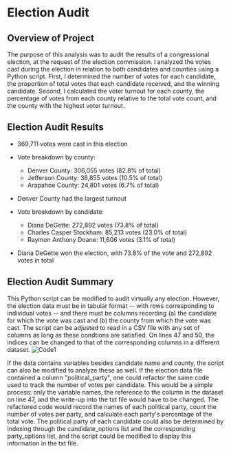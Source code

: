 # Election Audit

## Overview of Project
The purpose of this analysis was to audit the results of a congressional election, at the request of the election commission. I analyzed the votes cast during the election in relation to both candidates and counties using a Python script. First, I determined the number of votes for each candidate, the proportion of total votes that each candidate received, and the winning candidate. Second, I calculated the voter turnout for each county, the percentage of votes from each county relative to the total vote count, and the county with the highest voter turnout.

## Election Audit Results
* 369,711 votes were cast in this election

* Vote breakdown by county:
    * Denver County: 306,055 votes (82.8% of total)
    * Jefferson County: 38,855 votes (10.5% of total)
    * Arapahoe County: 24,801 votes (6.7% of total)
* Denver County had the largest turnout

* Vote breakdown by candidate:
    * Diana DeGette: 272,892 votes (73.8% of total)
    * Charles Casper Stockham: 85,213 votes (23.0% of total)
    * Raymon Anthony Doane: 11,606 votes (3.1% of total)
* Diana DeGette won the election, with 73.8% of the vote and 272,892 votes in total

## Election Audit Summary
This Python script can be modified to audit virtually any election. However, the election data must be in tabular format -- with rows corresponding to individual votes -- and there must be columns recording (a) the candidate for which the vote was cast and (b) the county from which the vote was cast. The script can be adjusted to read in a CSV file with any set of columns as long as these condtions are satisfied. On lines 47 and 50, the indices can be changed to that of the corresponding columns in a different dataset. ![Code1](https://user-images.githubusercontent.com/87445739/132418564-9a086248-acbc-4ecb-b1a2-72c4974b5ccd.png)

If the data contains variables besides candidate name and county, the script can also be modified to analyze these as well. If the election data file contained a column "political_party", one could refactor the same code used to track the number of votes per candidate. This would be a simple process: only the variable names, the reference to the column in the dataset on line 47, and the write-up into the txt file would have to be changed. The refactored code would record the names of each political party, count the number of votes per party, and calculate each party's percentage of the total vote. The political party of each candidate could also be determined by indexing through the candidate_options list and the corresponding party_options list, and the script could be modified to display this information in the txt file. 
